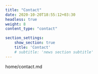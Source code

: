 ```yaml
---
title: "Contact"
date: 2020-10-20T18:55:12+03:30
headless: true
weight: 8
content_type: "contact"

section_settings:
    show_section: true
    title: 'Contact'
    # subtitle: 'news section subtitle'
---
```


home/contact.md